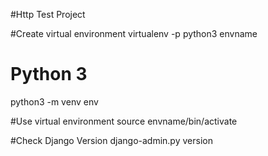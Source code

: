 #Http Test Project


#Create virtual environment
virtualenv -p python3 envname

# Python 3
python3 -m venv env

#Use virtual environment
source envname/bin/activate

#Check Django Version
django-admin.py version
